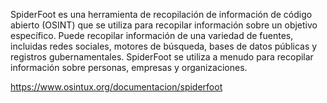 SpiderFoot es una herramienta de recopilación de información de código abierto (OSINT) que se utiliza para recopilar información sobre un objetivo específico. Puede recopilar información de una variedad de fuentes, incluidas redes sociales, motores de búsqueda, bases de datos públicas y registros gubernamentales. SpiderFoot se utiliza a menudo para recopilar información sobre personas, empresas y organizaciones.

https://www.osintux.org/documentacion/spiderfoot
